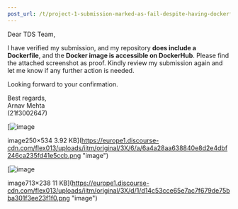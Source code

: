 ```yaml
---
post_url: /t/project-1-submission-marked-as-fail-despite-having-dockerfile-image/167471/1
---
```

Dear TDS Team,

I have verified my submission, and my repository **does include a Dockerfile**, and the **Docker image is accessible on DockerHub**. Please find the attached screenshot as proof. Kindly review my submission again and let me know if any further action is needed.

Looking forward to your confirmation.

Best regards,  
Arnav Mehta  
(21f3002647)

[![image](https://europe1.discourse-cdn.com/flex013/uploads/iitm/original/3X/6/a/6a4a28aa638840e8d2e4dbf246ca235fd41e5ccb.png)

image250×534 3.92 KB](https://europe1.discourse-cdn.com/flex013/uploads/iitm/original/3X/6/a/6a4a28aa638840e8d2e4dbf246ca235fd41e5ccb.png "image")

  

[![image](https://europe1.discourse-cdn.com/flex013/uploads/iitm/original/3X/d/1/d14c53cce65e7ac7f679de75bba301f3ee23f1f0.png)

image713×238 11 KB](https://europe1.discourse-cdn.com/flex013/uploads/iitm/original/3X/d/1/d14c53cce65e7ac7f679de75bba301f3ee23f1f0.png "image")